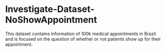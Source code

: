 # Investigate-Dataset-NoShowAppointment
This dataset contains information of 100k medical appointments in Brazil and is focused on the question of whether or not patients show up for their appointment.
